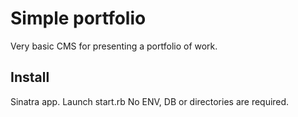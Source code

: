 Simple portfolio
======

Very basic CMS for presenting a portfolio of work.

Install
-------

Sinatra app. Launch start.rb
No ENV, DB or directories are required.
